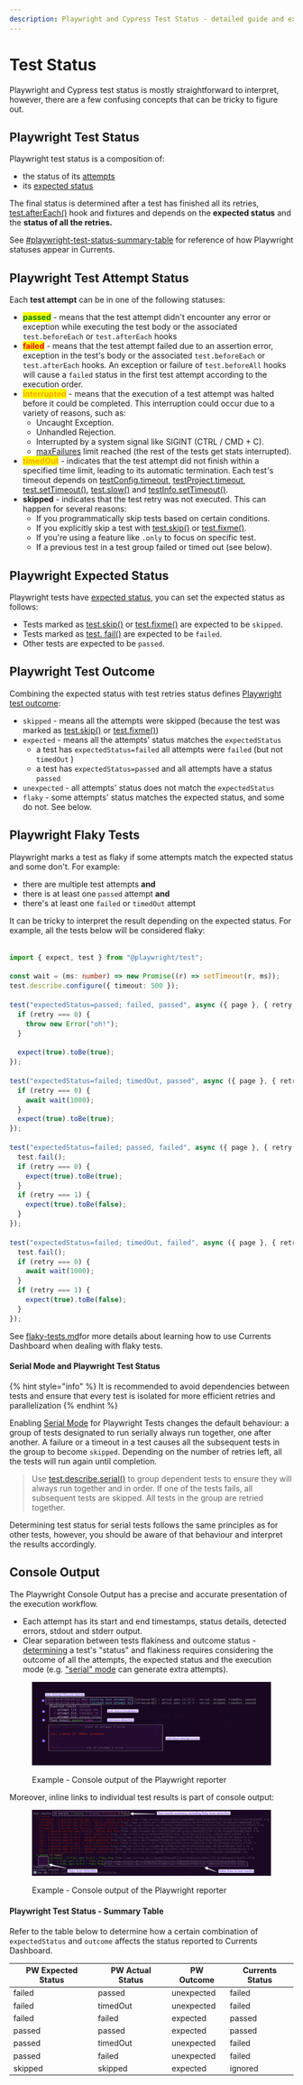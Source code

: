 ```yaml
---
description: Playwright and Cypress Test Status - detailed guide and explanation
---
```


# Test Status

Playwright and Cypress test status is mostly straightforward to interpret, however, there are a few confusing concepts that can be tricky to figure out.

## Playwright Test Status

Playwright test status is a composition of:

* the status of its [attempts](https://playwright.dev/docs/test-retries#retries)
* its [expected status](https://playwright.dev/docs/api/class-testcase#test-case-expected-status)

The final status is determined after a test has finished all its retries, [test.afterEach()](https://playwright.dev/docs/api/class-test#test-after-each-1) hook and fixtures and depends on the **expected status** and the **status of all the retries.**&#x20;

See [#playwright-test-status-summary-table](test-status.md#playwright-test-status-summary-table "mention") for reference of how Playwright statuses appear in Currents.&#x20;

## Playwright Test Attempt Status

Each **test attempt** can be in one of the following statuses:

* <mark style="color:green;">**passed**</mark> - means that the test attempt didn't encounter any error or exception while executing the test body or the associated `test.beforeEach` or `test.afterEach` hooks
* <mark style="color:red;">**failed**</mark> - means that the test attempt failed due to an assertion error, exception in the test's body or the associated `test.beforeEach` or `test.afterEach` hooks. An exception or failure of  `test.beforeAll` hooks will cause a `failed` status in the first test attempt according to the execution order.
* <mark style="color:orange;">**interrupted**</mark> - means that the execution of a test attempt was halted before it could be completed. This interruption could occur due to a variety of reasons, such as:
  * Uncaught Exception.
  * Unhandled Rejection.
  * Interrupted by a system signal like SIGINT (CTRL / CMD + C).
  * [maxFailures](https://playwright.dev/docs/api/class-testconfig#test-config-max-failures) limit reached (the rest of the tests get stats interrupted).
* <mark style="color:orange;">**timedOut**</mark> - indicates that the test attempt did not finish within a specified time limit, leading to its automatic termination. Each test's timeout depends on [testConfig.timeout](https://playwright.dev/docs/api/class-testconfig#test-config-timeout), [testProject.timeout](https://playwright.dev/docs/api/class-testproject#test-project-timeout), [test.setTimeout()](https://playwright.dev/docs/api/class-test#test-set-timeout), [test.slow()](https://playwright.dev/docs/api/class-test#test-slow-1) and [testInfo.setTimeout()](https://playwright.dev/docs/api/class-testinfo#test-info-set-timeout).
* **skipped** - indicates that the test retry was not executed. This can happen for several reasons:
  * If you programmatically skip tests based on certain conditions.
  * If you explicitly skip a test with [test.skip()](https://playwright.dev/docs/api/class-test#test-skip-1) or [test.fixme()](https://playwright.dev/docs/api/class-test#test-fixme-1).
  * If you're using a feature like `.only` to focus on specific test.
  * If a previous test in a test group failed or timed out (see below).

## Playwright Expected Status

Playwright tests have [expected status](https://playwright.dev/docs/api/class-testcase#test-case-expected-status), you can set the expected status as follows:

* Tests marked as [test.skip()](https://playwright.dev/docs/api/class-test#test-skip-1) or [test.fixme()](https://playwright.dev/docs/api/class-test#test-fixme-1) are expected to be `skipped`.
* Tests marked as [test. fail()](https://playwright.dev/docs/api/class-test#test-fail-1) are expected to be `failed`.
* Other tests are expected to be `passed`.

## Playwright Test Outcome

Combining the expected status with test retries status defines [Playwright test outcome](https://playwright.dev/docs/api/class-testcase#test-case-outcome):

* `skipped` - means all the attempts were skipped (because the test was marked as [test.skip()](https://playwright.dev/docs/api/class-test#test-skip-1) or [test.fixme()](https://playwright.dev/docs/api/class-test#test-fixme-1))&#x20;
* `expected` - means all the attempts' status matches the `expectedStatus`
  * a test has `expectedStatus=failed` all attempts were `failed` (but not `timedOut` )
  * a test has `expectedStatus=passed` and all attempts have a status `passed`
* `unexpected` - all attempts' status does not match the `expectedStatus`
* `flaky` - some attempts' status matches the expected status, and some do not. See below.

## Playwright Flaky Tests

Playwright marks a test as flaky if some attempts match the expected status and some don't. For example:

* there are multiple test attempts **and**
* there is at least one `passed` attempt **and**
* there's at least one `failed` or `timedOut` attempt

It can be tricky to interpret the result depending on the expected status. For example, all the tests below will be considered flaky:

```typescript

import { expect, test } from "@playwright/test";

const wait = (ms: number) => new Promise((r) => setTimeout(r, ms));
test.describe.configure({ timeout: 500 });

test("expectedStatus=passed; failed, passed", async ({ page }, { retry }) => {
  if (retry === 0) {
    throw new Error("oh!");
  }

  expect(true).toBe(true);
});

test("expectedStatus=failed; timedOut, passed", async ({ page }, { retry }) => {
  if (retry === 0) {
    await wait(1000);
  }
  expect(true).toBe(true);
});

test("expectedStatus=failed; passed, failed", async ({ page }, { retry }) => {
  test.fail();
  if (retry === 0) {
    expect(true).toBe(true);
  }
  if (retry === 1) {
    expect(true).toBe(false);
  }
});

test("expectedStatus=failed; timedOut, failed", async ({ page }, { retry }) => {
  test.fail();
  if (retry === 0) {
    await wait(1000);
  }
  if (retry === 1) {
    expect(true).toBe(false);
  }
});
```

See [flaky-tests.md](flaky-tests.md "mention")for more details about learning how to use Currents Dashboard when dealing with flaky tests.

#### Serial Mode and Playwright Test Status

{% hint style="info" %}
It is recommended to avoid dependencies between tests and ensure that every test is isolated for more efficient retries and parallelization
{% endhint %}

Enabling [Serial Mode](https://playwright.dev/docs/test-retries#serial-mode) for Playwright Tests changes the default behaviour: a group of tests designated to run serially always run together, one after another. A failure or a timeout in a test causes all the subsequent tests in the group to become `skipped`. Depending on the number of retries left, all the tests will run again until completion.

> Use [test.describe.serial()](https://playwright.dev/docs/api/class-test#test-describe-serial) to group dependent tests to ensure they will always run together and in order. If one of the tests fails, all subsequent tests are skipped. All tests in the group are retried together.

Determining test status for serial tests follows the same principles as for other tests, however, you should be aware of that behaviour and interpret the results accordingly.

## Console Output

The Playwright Console Output has a precise and accurate presentation of the execution workflow.

* Each attempt has its start and end timestamps, status details, detected errors, stdout and stderr output.
* Clear separation between tests flakiness and outcome status - [determining](https://currents.dev/readme/tests/test-status#playwright-test-status) a test's "status" and flakiness requires considering the outcome of all the attempts, the expected status and the execution mode (e.g. ["serial" mode](https://playwright.dev/docs/test-parallel#serial-mode) can generate extra attempts).

<figure><img src="../../.gitbook/assets/Screenshot 2024-06-17 at 01.10.46.png" alt=""><figcaption><p>Example - Console output of the Playwright reporter</p></figcaption></figure>

Moreover, inline links to individual test results is part of console output:

<figure><img src="../../.gitbook/assets/Screenshot 2024-06-17 at 01.10.57.png" alt=""><figcaption><p>Example - Console output of the Playwright reporter</p></figcaption></figure>

#### Playwright Test Status - Summary Table

Refer to the table below to determine how a certain combination of `expectedStatus` and  `outcome` affects the status reported to Currents Dashboard.

| PW Expected Status | PW Actual Status | PW Outcome | Currents Status |
| ------------------ | ---------------- | ---------- | --------------- |
| failed             | passed           | unexpected | failed          |
| failed             | timedOut         | unexpected | failed          |
| failed             | failed           | expected   | passed          |
| passed             | passed           | expected   | passed          |
| passed             | timedOut         | unexpected | failed          |
| passed             | failed           | unexpected | failed          |
| skipped            | skipped          | expected   | ignored         |
